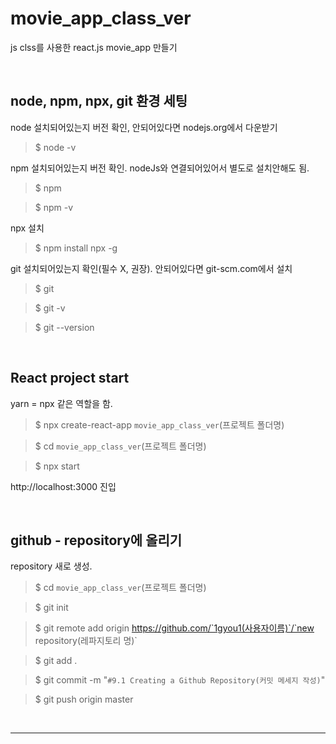 # movie_app_class_ver

js clss를 사용한 react.js movie_app 만들기

<br>

## node, npm, npx, git 환경 세팅

node 설치되어있는지 버전 확인, 안되어있다면 nodejs.org에서 다운받기
>$ node -v

npm 설치되어있는지 버전 확인. nodeJs와 연결되어있어서 별도로 설치안해도 됨.
>$ npm

>$ npm -v

npx 설치
>$ npm install npx -g

git 설치되어있는지 확인(필수 X, 권장). 안되어있다면 git-scm.com에서 설치
>$ git

>$ git -v

>$ git --version

<br>

## React project start

yarn = npx 같은 역할을 함.

>$ npx create-react-app `movie_app_class_ver`(프로젝트 폴더명)

>$ cd `movie_app_class_ver`(프로젝트 폴더명)

>$ npx start

http://localhost:3000 진입

<br>

## github - repository에 올리기

repository 새로 생성.

>$ cd `movie_app_class_ver`(프로젝트 폴더명)

>$ git init

>$ git remote add origin https://github.com/`1gyou1(사용자이름)`/`new repository(레파지토리 명)`

>$ git add .

>$ git commit -m "`#9.1 Creating a Github Repository(커밋 메세지 작성)`"

>$ git push origin master

<br>

---

